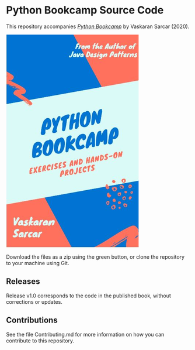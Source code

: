# Python Bookcamp Source Code

This repository accompanies [*Python Bookcamp*](https://www.amazon.com/Python-Bookcamp-Exercises-Hands-Projects-ebook/dp/B08FTD48NF/ref=sr_1_1?dchild=1&keywords=Python+Bookcamp%3A+Exercises+and+Hands-on+Projects&qid=1605020741&sr=8-1) by Vaskaran Sarcar (2020).

[comment]: #cover
![Cover image](short_cover.JPG)

Download the files as a zip using the green button, or clone the repository to your machine using Git.

## Releases

Release v1.0 corresponds to the code in the published book, without corrections or updates.

## Contributions

See the file Contributing.md for more information on how you can contribute to this repository.
